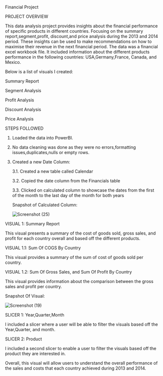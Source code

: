 Financial Project

PROJECT OVERVIEW

This data analysis project provides insights about the financial performance of specific products in different countries. Focusing on the summary report,segment,profit,
discount,and price analysis during the 2013 and 2014 period. These insights can be used to make recommendations on how to maximise their revenue in the next financial period.
The data was a financial excel workbook file. It included information about the different products performance in the following countries: USA,Germany,France, Canada, and Mexico.

Below is a list of visuals I created: 

Summary Report

Segment Analysis

Profit Analysis

Discount Analysis

Price Analysis

STEPS FOLLOWED

1. Loaded the data into PowerBI.
2. No data cleaning was done as they were no errors,formatting issues,duplicates,nulls or empty rows.
3. Created a new Date Column:


   3.1. Created a new table called Calendar
   
   3.2. Copied the date column from the Financials table
   
   3.3. Clicked on calculated column to showcase the dates from the first of the month to the last day of the month 
        for both years


    Snapshot of Calculated Column:


   ![Screenshot (25)](https://github.com/khelz424/Financial-Project/assets/141655852/5bf91776-ded5-435b-8390-b74b66e9f38b)


VISUAL 1: Summary Report

This visual presents a summary of the cost of goods sold, gross sales, and profit for each country overall and based off the different products.

VISUAL 1.1: Sum Of COGS By Country

This visual provides a summary of the sum of cost of goods sold per country.

VISUAL 1.2: Sum Of Gross Sales, and Sum Of Profit By Country

This visual provides information about the comparison between the gross sales and profit per country.


Snapshot Of Visual:


![Screenshot (19)](https://github.com/khelz424/Financial-Project/assets/141655852/a32c5771-f159-487f-b3a3-5caaa2707fd2)

SLICER 1: Year,Quarter,Month

I included a slicer where a user will be able to filter the visuals based off the Year,Quarter, and month.

SLICER 2: Product

I included a second slicer to enable a user to filter the visuals based off the product they are interested in.

Overall, this visual will allow users to understand the overall performance of the sales and costs that each country achieved during 2013 and 2014.
   
